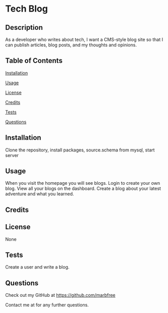 # Tech Blog 
## Description 
  As a developer who writes about tech, I want a CMS-style blog site so that I can publish articles, blog posts, and my thoughts and opinions.
## Table of Contents
[Installation](#installation) 

[Usage](#usage)

[License](#license)

[Credits](#credits)

[Tests](#tests)

[Questions](#questions)

## Installation 
  Clone the repository, install packages, source.schema from mysql, start server
## Usage 
  When you visit the homepage you will see blogs.  Login to create your own blog.  View all your blogs on the dashboard.  Create a blog about your latest adventure and what you learned.
## Credits 
  
## License
  None
      
      
## Tests 
  Create a user and write a blog.
## Questions
Check out my GitHub at https://github.com/marbfree 

Contact me at  for any further questions.


